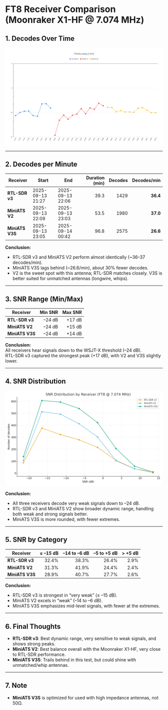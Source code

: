 # FT8 Receiver Comparison (Moonraker X1-HF @ 7.074 MHz)

## 1. Decodes Over Time
![Decodes per 5min](images/snrper5min.png)

---

## 2. Decodes per Minute

| Receiver      | Start              | End                | Duration (min) | Decodes | Decodes/min |
|---------------|-------------------|-------------------|---------------:|--------:|-------------:|
| **RTL-SDR v3** | 2025-09-13 21:27 | 2025-09-13 22:06 | 39.3 | 1429 | **36.4** |
| **MiniATS V2** | 2025-09-13 22:09 | 2025-09-13 23:03 | 53.5 | 1980 | **37.0** |
| **MiniATS V3S**| 2025-09-13 23:05 | 2025-09-14 00:42 | 96.8 | 2575 | **26.6** |

**Conclusion:**  
- RTL-SDR v3 and MiniATS V2 perform almost identically (~36–37 decodes/min).  
- MiniATS V3S lags behind (~26.6/min), about 30% fewer decodes.  
- V2 is the sweet spot with this antenna; RTL-SDR matches closely. V3S is better suited for unmatched antennas (longwire, whips).

---

## 3. SNR Range (Min/Max)

| Receiver      | Min SNR | Max SNR |
|---------------|--------:|--------:|
| **RTL-SDR v3** | –24 dB  | +17 dB  |
| **MiniATS V2** | –24 dB  | +15 dB  |
| **MiniATS V3S**| –24 dB  | +14 dB  |

**Conclusion:**  
All receivers hear signals down to the WSJT-X threshold (–24 dB).  
RTL-SDR v3 captured the strongest peak (+17 dB), with V2 and V3S slightly lower.

---

## 4. SNR Distribution
![SNR distribution](images/snr_distribution.png)

**Conclusion:**  
- All three receivers decode very weak signals down to –24 dB.  
- RTL-SDR v3 and MiniATS V2 show broader dynamic range, handling both weak and strong signals better.  
- MiniATS V3S is more rounded, with fewer extremes.

---

## 5. SNR by Category

| Receiver      | ≤ –15 dB | –14 to –6 dB | –5 to +5 dB | > +5 dB |
|---------------|---------:|-------------:|------------:|--------:|
| **RTL-SDR v3** | 32.4% | 38.3% | 26.4% | 2.9% |
| **MiniATS V2** | 31.3% | 41.9% | 24.4% | 2.4% |
| **MiniATS V3S**| 28.9% | 40.7% | 27.7% | 2.6% |

**Conclusion:**  
- RTL-SDR v3 is strongest in “very weak” (≤ –15 dB).  
- MiniATS V2 excels in “weak” (–14 to –6 dB).  
- MiniATS V3S emphasizes mid-level signals, with fewer at the extremes.

---

## 6. Final Thoughts
- **RTL-SDR v3**: Best dynamic range, very sensitive to weak signals, and shows strong peaks.  
- **MiniATS V2**: Best balance overall with the Moonraker X1-HF, very close to RTL-SDR performance.  
- **MiniATS V3S**: Trails behind in this test, but could shine with unmatched/whip antennas.

---

## 7. Note
- **MiniATS V3S** is optimized for used with high impedance antennas, not 50Ω.
